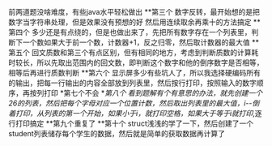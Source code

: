 前两道题没啥难度，有些java水平轻松做出
**第三个
数字反转，最开始想的是把数字当字符串处理，但是效果没有预想的好
然后用连续取余再乘十的方法搞定
**第四个
多少还是有点绕的，但是也做出来了，先把所有数字存在一个列表里，判断下一个数如果大于前一个数，计数器+1，反之归零，然后取计数器的最大值
**第五个
回文质数和第三个有点区别，但有相同的地方，考虑到判断质数的计算耗时较长，所以先取出范围内的回文数，即判断这个数字和他的倒序数字是否相等，相等后再进行质数判断
**第六个
显示屏多少有些坑人了，所以我选择硬编码所有的输出，把每一行输出的内容全部放到列表里，然后按行打印，按照输入的数字顺序，再按列打印
*第七个不会
**第八个
看到题解有个有意思的办法，就先创建一个26的列表，然后把每个字母对应一个位置计数，然后取出列表里的最大值，i--倒着打印，从列表的第一个开始，如果小于i，就打印空格，如果大于等于i就打印*,逐行打印搞定
**第九个重复了
**第十个
struct浅浅的学了一下，然后创建了一个student列表储存每个学生的数据，然后就是简单的获取数据再计算了

